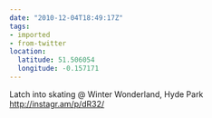 ```yaml
---
date: "2010-12-04T18:49:17Z"
tags:
- imported
- from-twitter
location:
  latitude: 51.506054
  longitude: -0.157171
---
```

Latch into skating  @ Winter Wonderland, Hyde Park http://instagr.am/p/dR32/
